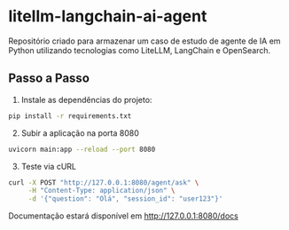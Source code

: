 # litellm-langchain-ai-agent
Repositório criado para armazenar um caso de estudo de agente de IA em Python utilizando tecnologias como LiteLLM, LangChain e OpenSearch.

## Passo a Passo

1. Instale as dependências do projeto:
```sh
pip install -r requirements.txt
```
2. Subir a aplicação na porta 8080
```sh
uvicorn main:app --reload --port 8080
```
3. Teste via cURL
```sh
curl -X POST "http://127.0.0.1:8080/agent/ask" \
     -H "Content-Type: application/json" \
     -d '{"question": "Olá", "session_id": "user123"}'
```

Documentação estará disponível em http://127.0.0.1:8080/docs